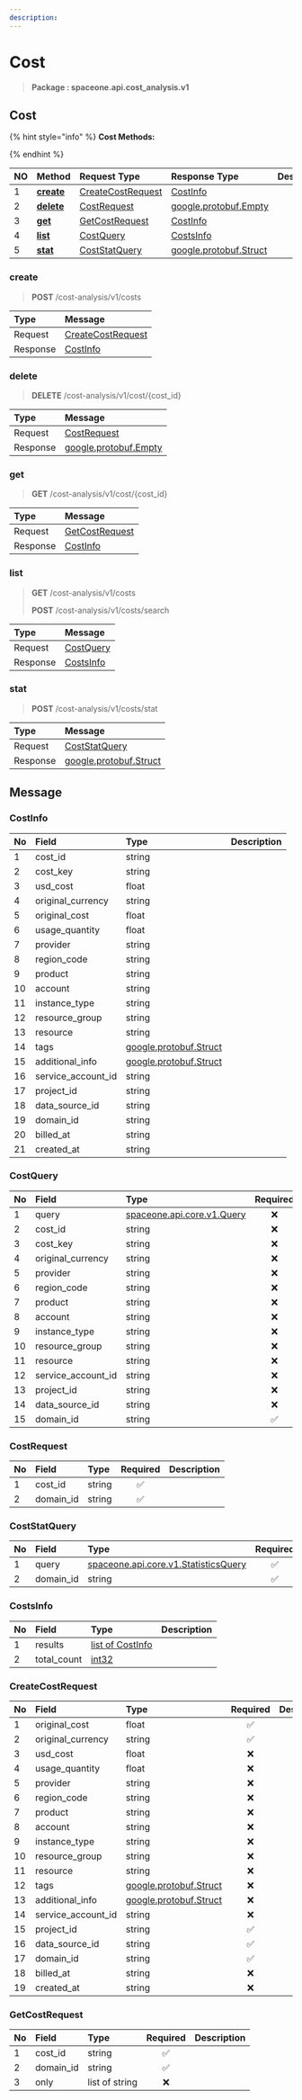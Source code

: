 ```yaml
---
description:  
---
```

# Cost

>  **Package : spaceone.api.cost_analysis.v1**

## Cost

{% hint style="info" %}
**Cost Methods:**

{%  endhint %}


| NO |  Method | Request Type | Response Type | Description |
| :--- | :--- | :--- | :--- | :--- |
| 1 | [**create**](cost.md#create)|   [CreateCostRequest](cost.md#createcostrequest) |   [CostInfo](cost.md#costinfo) |  |
| 2 | [**delete**](cost.md#delete)|   [CostRequest](cost.md#costrequest) |  [google.protobuf.Empty](https://github.com/protocolbuffers/protobuf/blob/master/src/google/protobuf/empty.proto)|  |
| 3 | [**get**](cost.md#get)|   [GetCostRequest](cost.md#getcostrequest) |   [CostInfo](cost.md#costinfo) |  |
| 4 | [**list**](cost.md#list)|   [CostQuery](cost.md#costquery) |   [CostsInfo](cost.md#costsinfo) |  |
| 5 | [**stat**](cost.md#stat)|   [CostStatQuery](cost.md#coststatquery) |  [google.protobuf.Struct](https://github.com/protocolbuffers/protobuf/blob/master/src/google/protobuf/struct.proto)|  | 
 

 
### create
> **POST** /cost-analysis/v1/costs
>


| Type | Message |
| :--- | :--- |
| Request | [CreateCostRequest](cost.md#createcostrequest) |
| Response |  [CostInfo](cost.md#costinfo)  |
 
 

 
### delete
> **DELETE** /cost-analysis/v1/cost/{cost_id}
>


| Type | Message |
| :--- | :--- |
| Request | [CostRequest](cost.md#costrequest) |
| Response | [google.protobuf.Empty](https://github.com/protocolbuffers/protobuf/blob/master/src/google/protobuf/empty.proto) |
 
 

 
### get
> **GET** /cost-analysis/v1/cost/{cost_id}
>


| Type | Message |
| :--- | :--- |
| Request | [GetCostRequest](cost.md#getcostrequest) |
| Response |  [CostInfo](cost.md#costinfo)  |
 
 

 
### list
> **GET** /cost-analysis/v1/costs
>
> **POST** /cost-analysis/v1/costs/search



| Type | Message |
| :--- | :--- |
| Request | [CostQuery](cost.md#costquery) |
| Response |  [CostsInfo](cost.md#costsinfo)  |
 
 

 
### stat
> **POST** /cost-analysis/v1/costs/stat
>


| Type | Message |
| :--- | :--- |
| Request | [CostStatQuery](cost.md#coststatquery) |
| Response | [google.protobuf.Struct](https://github.com/protocolbuffers/protobuf/blob/master/src/google/protobuf/struct.proto) |


## 

## Message

### CostInfo
| No | Field | Type |  Description |
| :--- | :--- | :--- | :--- |
| 1 | cost_id |string | |
| 2 | cost_key |string | |
| 3 | usd_cost |float | |
| 4 | original_currency |string | |
| 5 | original_cost |float | |
| 6 | usage_quantity |float | |
| 7 | provider |string | |
| 8 | region_code |string | |
| 9 | product |string | |
| 10 | account |string | |
| 11 | instance_type |string | |
| 12 | resource_group |string | |
| 13 | resource |string | |
| 14 | tags |[google.protobuf.Struct](https://github.com/protocolbuffers/protobuf/blob/master/src/google/protobuf/struct.proto) | |
| 15 | additional_info |[google.protobuf.Struct](https://github.com/protocolbuffers/protobuf/blob/master/src/google/protobuf/struct.proto) | |
| 16 | service_account_id |string | |
| 17 | project_id |string | |
| 18 | data_source_id |string | |
| 19 | domain_id |string | |
| 20 | billed_at |string | |
| 21 | created_at |string | |

### CostQuery
| No | Field | Type | Required | Description |
| :--- | :--- | :--- | :---: | :--- |
| 1 | query |[spaceone.api.core.v1.Query](https://spaceone-dev.gitbook.io/api-reference/common-v1/search-query)|❌| |
| 2 | cost_id |string|❌| |
| 3 | cost_key |string|❌| |
| 4 | original_currency |string|❌| |
| 5 | provider |string|❌| |
| 6 | region_code |string|❌| |
| 7 | product |string|❌| |
| 8 | account |string|❌| |
| 9 | instance_type |string|❌| |
| 10 | resource_group |string|❌| |
| 11 | resource |string|❌| |
| 12 | service_account_id |string|❌| |
| 13 | project_id |string|❌| |
| 14 | data_source_id |string|❌| |
| 15 | domain_id |string|✅| |

### CostRequest
| No | Field | Type | Required | Description |
| :--- | :--- | :--- | :---: | :--- |
| 1 | cost_id |string|✅| |
| 2 | domain_id |string|✅| |

### CostStatQuery
| No | Field | Type | Required | Description |
| :--- | :--- | :--- | :---: | :--- |
| 1 | query |[spaceone.api.core.v1.StatisticsQuery](https://spaceone-dev.gitbook.io/api-reference/common-v1/statistics-query)|✅| |
| 2 | domain_id |string|✅| |

### CostsInfo
| No | Field | Type |  Description |
| :--- | :--- | :--- | :--- |
| 1 | results |[list of CostInfo](cost.md#costinfo) | |
| 2 | total_count |[int32](https://github.com/protocolbuffers/protobuf/blob/master/src/google/protobuf/type.proto) | |

### CreateCostRequest
| No | Field | Type | Required | Description |
| :--- | :--- | :--- | :---: | :--- |
| 1 | original_cost |float|✅| |
| 2 | original_currency |string|✅| |
| 3 | usd_cost |float|❌| |
| 4 | usage_quantity |float|❌| |
| 5 | provider |string|❌| |
| 6 | region_code |string|❌| |
| 7 | product |string|❌| |
| 8 | account |string|❌| |
| 9 | instance_type |string|❌| |
| 10 | resource_group |string|❌| |
| 11 | resource |string|❌| |
| 12 | tags |[google.protobuf.Struct](https://github.com/protocolbuffers/protobuf/blob/master/src/google/protobuf/struct.proto)|❌| |
| 13 | additional_info |[google.protobuf.Struct](https://github.com/protocolbuffers/protobuf/blob/master/src/google/protobuf/struct.proto)|❌| |
| 14 | service_account_id |string|❌| |
| 15 | project_id |string|✅| |
| 16 | data_source_id |string|✅| |
| 17 | domain_id |string|✅| |
| 18 | billed_at |string|❌| |
| 19 | created_at |string|❌| |

### GetCostRequest
| No | Field | Type | Required | Description |
| :--- | :--- | :--- | :---: | :--- |
| 1 | cost_id |string|✅| |
| 2 | domain_id |string|✅| |
| 3 | only |list of string|❌| |

